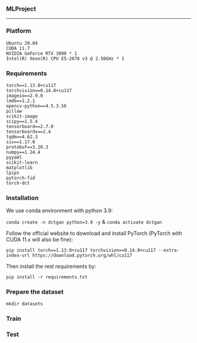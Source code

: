 ### MLProject
-------------
### Platform
```
Ubuntu 20.04
CUDA 11.7
NVIDIA GeForce RTX 3090 * 1
Intel(R) Xeon(R) CPU E5-2678 v3 @ 2.50GHz * 1
```
### Requirements
```
torch==1.13.0+cu117 
torchvision==0.14.0+cu117
imageio==2.9.0
lmdb==1.2.1
opencv-python==4.5.3.56
pillow
scikit-image
scipy==1.5.4
tensorboard==2.7.0
tensorboardx==2.4
tqdm==4.62.3
six==1.17.0
protobuf==3.20.3
numpy==1.24.4
pyyaml
scikit-learn
matplotlib
lpips
pytorch-fid
torch-dct
```

### Installation
We use conda environment with python 3.9:

`conda create -n dctgan python=3.9 -y` & 
`conda activate dctgan`

Follow the official website to download and install PyTorch (PyTorch with CUDA 11.x will also be fine):

`pip install torch==1.13.0+cu117 torchvision==0.14.0+cu117 --extra-index-url https://download.pytorch.org/whl/cu117`

Then install the rest requirements by:

`pip install -r requirements.txt`

### Prepare the dataset
`mkdir datasets`

### Train

### Test
